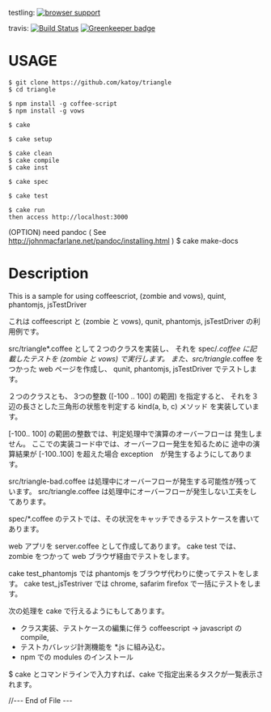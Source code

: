 
testling: [![browser support](http://ci.testling.com/katoy/triangle.png)](http://ci.testling.com/katoy/triangle)

travis: [![Build Status](https://travis-ci.org/katoy/triangle.png?branch=master)](https://travis-ci.org/katoy/triangle) [![Greenkeeper badge](https://badges.greenkeeper.io/katoy/triangle.svg)](https://greenkeeper.io/)

USAGE
======

    $ git clone https://github.com/katoy/triangle
    $ cd triangle
    
    $ npm install -g coffee-script
    $ npm install -g vows
    
    $ cake 
    
    $ cake setup

    $ cake clean
    $ cake compile
    $ cake inst
    
    $ cake spec

    $ cake test

    $ cake run
    then access http://localhost:3000

   (OPTION)  need pandoc ( See http://johnmacfarlane.net/pandoc/installing.html )
   $ cake make-docs

Description
============

This is a sample for using coffeescriot, (zombie and vows), quint, phantomjs, jsTestDriver

これは coffeescript と (zombie と vows),  qunit, phantomjs, jsTestDriver の利用例です。

src/triangle*.coffee として２つのクラスを実装し、
それを spec/*.coffee に記載したテストを (zombie と vows) で実行します。
また、src/triangle*.coffee をつかった web ページを作成し、
qunit, phantomjs, jsTestDriver でテストします。

２つのクラスとも、
  3つの整数 ([-100 .. 100] の範囲) を指定すると、
  それを３辺の長さとした三角形の状態を判定する kind(a, b, c) メソッド
を実装しています。

[-100.. 100] の範囲の整数では、判定処理中で演算のオーバーフローは
発生しません。
ここでの実装コード中では、オーバーフロー発生を知るために
途中の演算結果が [-100..100] を超えた場合 exception　が発生するようにしてあります。

src/triangle-bad.coffee は処理中にオーバーフローが発生する可能性が残っています。
src/triangle.coffee は処理中にオーバーフローが発生しない工夫をしてあります。

spec/*.coffee のテストでは、その状況をキャッチできるテストケースを書いてあります。

web アプリを server.coffee として作成してあります。
cake test では、 zombie をつかって web ブラウザ経由でテストをします。

cake test_phantomjs では phantomjs をブラウザ代わりに使ってテストをします。
cake test_jsTestriver では chrome, safarim firefox で一括にテストをします。

次の処理を cake で行えるようにもしてあります。
 * クラス実装、テストケースの編集に伴う coffeescript -> javascript の compile,
 * テストカバレッジ計測機能を *.js に組み込む。
 * npm での modules のインストール

 $ cake とコマンドラインで入力すれば、cake で指定出来るタスクが一覧表示されます。
 
//--- End of File ---
